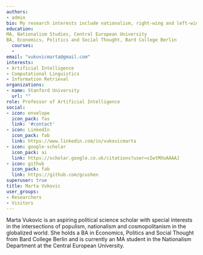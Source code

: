 ```yaml
---
authors:
- admin
bio: My research interests include nationalism, right-wing and left-wing populism, multiculturalism, and cosmopolitanism in a globalized world.
education:
MA, Nationalism Studies, Central European University
BA, Economics, Politics and Social Thought, Bard College Berlin
  courses:
  - 
email: "vukovicmarta@gmail.com"
interests:
- Artificial Intelligence
- Computational Linguistics
- Information Retrieval
organizations:
- name: Stanford University
  url: ""
role: Professor of Artificial Intelligence
social:
- icon: envelope
  icon_pack: fas
  link: '#contact'
- icon: LinkedIn
  icon_pack: fab
  link: https://www.linkedin.com/in/vukovicmarta
- icon: google-scholar
  icon_pack: ai
  link: https://scholar.google.co.uk/citations?user=sIwtMXoAAAAJ
- icon: github
  icon_pack: fab
  link: https://github.com/gcushen
superuser: true
title: Marta Vukovic
user_groups:
- Researchers
- Visitors
---
```


Marta Vukovic is an aspiring political science scholar with special interests in the intersections of populism, nationalism and cosmopolitanism in the globalized world. She holds a BA in Economics, Politics and Social Thought from Bard College Berlin and is currently an MA student in the Nationalism Department at the Central European University.
